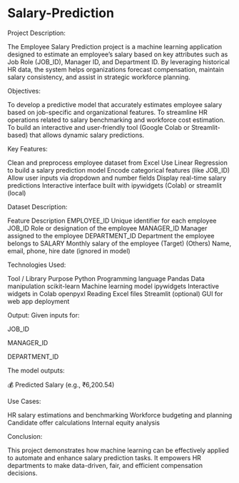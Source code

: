 # Salary-Prediction

Project Description:

The Employee Salary Prediction project is a machine learning application designed to estimate an employee’s salary based on key attributes such as Job Role (JOB_ID), Manager ID, and Department ID. By leveraging historical HR data, the system helps organizations forecast compensation, maintain salary consistency, and assist in strategic workforce planning.



Objectives:

To develop a predictive model that accurately estimates employee salary based on job-specific and organizational features.
To streamline HR operations related to salary benchmarking and workforce cost estimation.
To build an interactive and user-friendly tool (Google Colab or Streamlit-based) that allows dynamic salary predictions.

 Key Features:
 
Clean and preprocess employee dataset from Excel
Use Linear Regression to build a salary prediction model
Encode categorical features (like JOB_ID)
Allow user inputs via dropdown and number fields
Display real-time salary predictions
Interactive interface built with ipywidgets (Colab) or streamlit (local)

 Dataset Description:
 
Feature	Description
EMPLOYEE_ID	Unique identifier for each employee
JOB_ID	Role or designation of the employee
MANAGER_ID	Manager assigned to the employee
DEPARTMENT_ID	Department the employee belongs to
SALARY	Monthly salary of the employee (Target)
(Others)	Name, email, phone, hire date (ignored in model)

 Technologies Used:
 
Tool / Library	Purpose
Python	Programming language
Pandas	Data manipulation
scikit-learn	Machine learning model
ipywidgets	Interactive widgets in Colab
openpyxl	Reading Excel files
Streamlit (optional)	GUI for web app deployment

Output:
Given inputs for:

JOB_ID

MANAGER_ID

DEPARTMENT_ID

The model outputs:

💰 Predicted Salary (e.g., ₹6,200.54)

 Use Cases:
 
HR salary estimations and benchmarking
Workforce budgeting and planning
Candidate offer calculations
Internal equity analysis

 Conclusion:
 
This project demonstrates how machine learning can be effectively applied to automate and enhance salary prediction tasks. It empowers HR departments to make data-driven, fair, and efficient compensation decisions.
